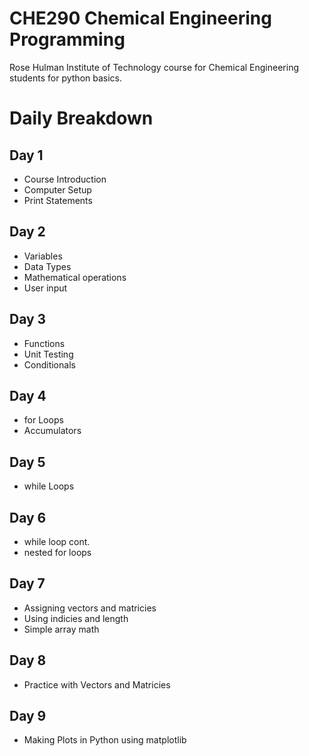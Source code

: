 # CHE290 Chemical Engineering Programming
Rose Hulman Institute of Technology course for Chemical Engineering students for python basics.

# Daily Breakdown
## Day 1 
- Course Introduction
- Computer Setup
- Print Statements
## Day 2 
- Variables
- Data Types
- Mathematical operations
- User input
## Day 3 
- Functions
- Unit Testing
- Conditionals
## Day 4 
- for Loops
- Accumulators
## Day 5 
- while Loops
## Day 6 
- while loop cont. 
- nested for loops 
## Day 7
- Assigning vectors and matricies
- Using indicies and length
- Simple array math 
## Day 8
- Practice with Vectors and Matricies
## Day 9
- Making Plots in Python using matplotlib
